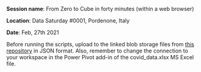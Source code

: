 **Session name**: From Zero to Cube in forty minutes (within a web browser)

**Location**: Data Saturday #0001, Pordenone, Italy

**Date**: Feb, 27th 2021

Before running the scripts, upload to the linked blob storage files from [this repository](https://github.com/owid/covid-19-data/tree/master/public/data) in JSON format.
Also, remember to change the connection to your workspace in the Power Pivot add-in of the covid_data.xlsx MS Excel file.


